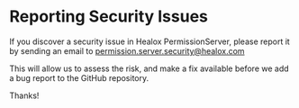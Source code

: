 # Reporting Security Issues

If you discover a security issue in Healox PermissionServer, please report it by sending an email to permission.server.security@healox.com

This will allow us to assess the risk, and make a fix available before we add a bug report to the GitHub repository.

Thanks!
